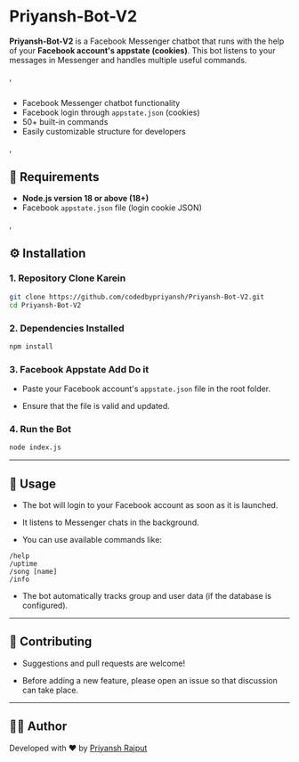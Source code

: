 # Priyansh-Bot-V2

**Priyansh-Bot-V2** is a Facebook Messenger chatbot that runs with the help of your **Facebook account's appstate (cookies)**. This bot listens to your messages in Messenger and handles multiple useful commands.

,

##

- Facebook Messenger chatbot functionality
- Facebook login through `appstate.json` (cookies)
- 50+ built-in commands
- Easily customizable structure for developers

,

## 🧰 Requirements

- **Node.js version 18 or above (18+)**
- Facebook `appstate.json` file (login cookie JSON)

,

## ⚙️ Installation

### 1. Repository Clone Karein

```bash
git clone https://github.com/codedbypriyansh/Priyansh-Bot-V2.git
cd Priyansh-Bot-V2
```

### 2. Dependencies Installed

```bash
npm install
```

### 3. Facebook Appstate Add Do it

- Paste your Facebook account's `appstate.json` file in the root folder.

- Ensure that the file is valid and updated.

### 4. Run the Bot

```bash
node index.js
```

---

## 🚀 Usage

- The bot will login to your Facebook account as soon as it is launched.

- It listens to Messenger chats in the background.

- You can use available commands like:

```
/help
/uptime
/song [name]
/info
```
- The bot automatically tracks group and user data (if the database is configured).

---

## 🤝 Contributing

- Suggestions and pull requests are welcome!

- Before adding a new feature, please open an issue so that discussion can take place.

---

## 👨‍💻 Author

Developed with ❤️ by [Priyansh Rajput](https://github.com/codedbypriyansh)
